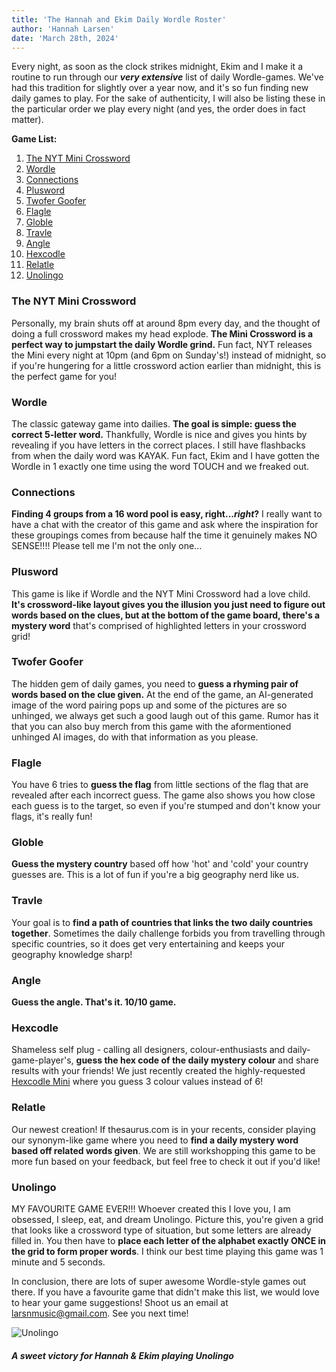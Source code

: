 ```yaml
---
title: 'The Hannah and Ekim Daily Wordle Roster'
author: 'Hannah Larsen'
date: 'March 28th, 2024'
---
```


Every night, as soon as the clock strikes midnight, Ekim and I make it a routine to run through our ***very extensive*** list of daily Wordle-games. We've had this tradition for slightly over a year now, and it's so fun finding new daily games to play. For the sake of authenticity, I will also be listing these in the particular order we play every night (and yes, the order does in fact matter).

**Game List:**
1. [The NYT Mini Crossword](https://www.nytimes.com/crosswords/game/mini)
2. [Wordle](https://www.nytimes.com/wordle)
3. [Connections](https://www.nytimes.com/connections)
4. [Plusword](https://www.telegraph.co.uk/news/plusword/)
5. [Twofer Goofer](https://twofergoofer.com/)
6. [Flagle](https://www.flagle.io/)
7. [Globle](https://globle-game.com/)
8. [Travle](https://travle.earth/)
9. [Angle](https://angle.wtf/)
10. [Hexcodle](https://hexcodle.com/)
11. [Relatle](https://www.relatle.lol/)
12. [Unolingo](https://games.usatoday.com/games/uclick-unolingo)


### **The NYT Mini Crossword**

Personally, my brain shuts off at around 8pm every day, and the thought of doing a full crossword makes my head explode. **The Mini Crossword is a perfect way to jumpstart the daily Wordle grind.** Fun fact, NYT releases the Mini every night at 10pm (and 6pm on Sunday's!) instead of midnight, so if you're hungering for a little crossword action earlier than midnight, this is the perfect game for you!

### **Wordle**

The classic gateway game into dailies. **The goal is simple: guess the correct 5-letter word.** Thankfully, Wordle is nice and gives you hints by revealing if you have letters in the correct places. I still have flashbacks from when the daily word was KAYAK. Fun fact, Ekim and I have gotten the Wordle in 1 exactly one time using the word TOUCH and we freaked out.

### **Connections**

**Finding 4 groups from a 16 word pool is easy, right...*right*?** I really want to have a chat with the creator of this game and ask where the inspiration for these groupings comes from because half the time it genuinely makes NO SENSE!!!! Please tell me I'm not the only one...
 
### **Plusword**

This game is like if Wordle and the NYT Mini Crossword had a love child. **It's crossword-like layout gives you the illusion you just need to figure out words based on the clues, but at the bottom of the game board, there's a mystery word** that's comprised of highlighted letters in your crossword grid! 

### **Twofer Goofer**

The hidden gem of daily games, you need to **guess a rhyming pair of words based on the clue given.** At the end of the game, an AI-generated image of the word pairing pops up and some of the pictures are so unhinged, we always get such a good laugh out of this game. Rumor has it that you can also buy merch from this game with the aformentioned unhinged AI images, do with that information as you please.

### **Flagle**

You have 6 tries to **guess the flag** from little sections of the flag that are revealed after each incorrect guess. The game also shows you how close each guess is to the target, so even if you're stumped and don't know your flags, it's really fun!

### **Globle**

**Guess the mystery country** based off how 'hot' and 'cold' your country guesses are. This is a lot of fun if you're a big geography nerd like us.

### **Travle**

Your goal is to **find a path of countries that links the two daily countries together**. Sometimes the daily challenge forbids you from travelling through specific countries, so it does get very entertaining and keeps your geography knowledge sharp!

### **Angle**

**Guess the angle. That's it. 10/10 game.**

### **Hexcodle**

Shameless self plug - calling all designers, colour-enthusiasts and daily-game-player's, **guess the hex code of the daily mystery colour** and share results with your friends! We just recently created the highly-requested [Hexcodle Mini](https://hexcodle.com/mini) where you guess 3 colour values instead of 6!

### **Relatle**

Our newest creation! If thesaurus.com is in your recents, consider playing our synonym-like game where you need to **find a daily mystery word based off related words given**. We are still workshopping this game to be more fun based on your feedback, but feel free to check it out if you'd like!

### **Unolingo**

MY FAVOURITE GAME EVER!!! Whoever created this I love you, I am obsessed, I sleep, eat, and dream Unolingo. Picture this, you're given a grid that looks like a crossword type of situation, but some letters are already filled in. You then have to **place each letter of the alphabet exactly ONCE in the grid to form proper words**. I think our best time playing this game was 1 minute and 5 seconds.

In conclusion, there are lots of super awesome Wordle-style games out there. If you have a favourite game that didn't make this list, we would love to hear your game suggestions! Shoot us an email at [larsnmusic@gmail.com](mailto:larsnmusic@gmail.com). See you next time!

![Unolingo](http://hexcodle.com/blog/unolingo.png)
##### A sweet victory for Hannah & Ekim playing Unolingo
